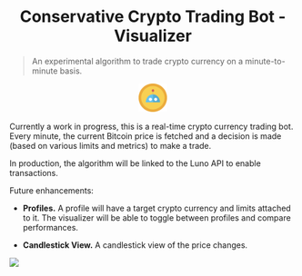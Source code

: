 <h1 align="center">Conservative Crypto Trading Bot - Visualizer</h1>

> An experimental algorithm to trade crypto currency on a minute-to-minute basis.

<div align="center">
<img src="src/assets/images/crypto.png" width="50" />
</div>

Currently a work in progress, this is a real-time crypto currency trading bot. Every minute, the current Bitcoin price is fetched and a decision is made (based on various limits and metrics) to make a trade.

In production, the algorithm will be linked to the Luno API to enable transactions.

Future enhancements: 
 - **Profiles.** A profile will have a target crypto currency and limits attached to it. The visualizer will be able to toggle between profiles and compare performances.

- **Candlestick View.** A candlestick view of the price changes.

<img src="src/assets/images/crypto-bot.gif"  />